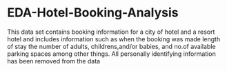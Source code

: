 # EDA-Hotel-Booking-Analysis
This data set contains booking information for a city of hotel and a resort hotel and includes information such as when the booking was made length of stay the number of adults, childrens,and/or babies, and no.of available parking spaces among other things. All personally identifying information has been removed from the data
